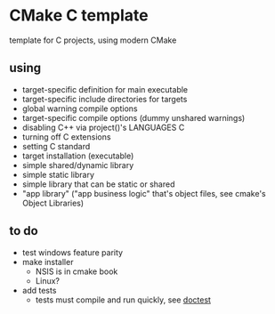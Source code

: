# CMake C template

template for C projects, using modern CMake

## using

- target-specific definition for main executable
- target-specific include directories for targets
- global warning compile options
- target-specific compile options (dummy unshared warnings)
- disabling C++ via project()'s LANGUAGES C
- turning off C extensions
- setting C standard
- target installation (executable)
- simple shared/dynamic library
- simple static library
- simple library that can be static or shared
- "app library" ("app business logic" that's object files, see cmake's Object Libraries)

## to do

- test windows feature parity
- make installer
  * NSIS is in cmake book
  * Linux?
- add tests
  * tests must compile and run quickly, see [doctest](https://github.com/doctest/doctest)
